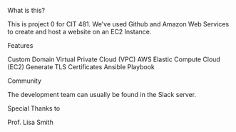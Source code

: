 What  is this?

This is project 0 for CIT 481. We've used Github and Amazon Web Services to create and host a website on an EC2 Instance. 

Features

Custom Domain
Virtual Private Cloud (VPC)
AWS Elastic Compute Cloud (EC2)
Generate TLS Certificates
Ansible Playbook

Community

The development team can usually be found in the Slack server.


Special Thanks to

Prof. Lisa Smith
